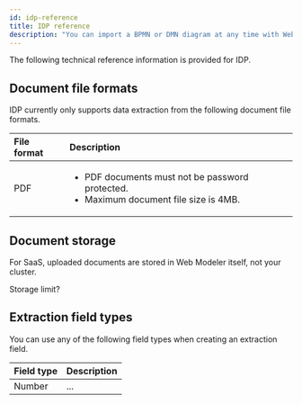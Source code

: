 ```yaml
---
id: idp-reference
title: IDP reference
description: "You can import a BPMN or DMN diagram at any time with Web Modeler."
---
```


The following technical reference information is provided for IDP.

## Document file formats

IDP currently only supports data extraction from the following document file formats.

| File format | Description                                                                                                       |
| :---------- | :---------------------------------------------------------------------------------------------------------------- |
| PDF         | <p><ul><li>PDF documents must not be password protected.</li><li>Maximum document file size is 4MB.</li></ul></p> |

## Document storage

For SaaS, uploaded documents are stored in Web Modeler itself, not your cluster.

Storage limit?

## Extraction field types

You can use any of the following field types when creating an extraction field.

| Field type | Description |
| :--------- | :---------- |
| Number     | ...         |
